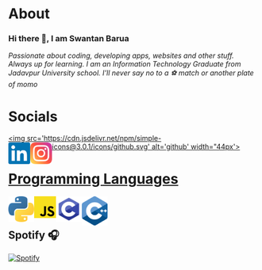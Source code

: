  # About
 ### Hi there 👋, I am Swantan Barua
 _Passionate about coding, developing apps, websites and other stuff. Always up for learning. I am an Information Technology Graduate from Jadavpur University school. I'll never say no to a ⚽ match or another plate of momo_

# Socials

[<img src='https://cdn.jsdelivr.net/npm/simple-icons@3.0.1/icons/github.svg' alt='github' width="44px'>](https://github.com/https://github.com/swantanbarua)
<a href="https://www.linkedin.com/in/swantan-barua-b77a83192/" target="_blank"><img align="left" alt="Swantan Barua | LinkedIn" width="44px" src="/logos/linkedin.png">
<a href="https://www.instagram.com/swantman7/" target="_blank"><img align="left" alt="Swantan Barua | Instagram" width="44px" src="/logos/instagram.png"><br>
  
# Programming Languages

  <a href="https://www.python.org" target="_blank"> <img align="left" alt="Python" width="52px" src="https://github.com/Aakarsh-B/trying-repos/blob/master/python-5.svg?raw=true"/> </a>
  <a href="https://developer.mozilla.org/en-US/docs/Web/JavaScript" target="_blank"><img align="left" alt="JavaScript" width="44px" src="/logos/js.png"></a>
  <a href="https://www.cprogramming.com/" target="_blank"> <img align="left" alt="C" width="52px" src="https://github.com/Aakarsh-B/trying-repos/blob/master/c-programming.png"/> </a>
  <a href="https://www.w3schools.com/cpp/" target="_blank"> <img align="left" alt="C++" width="52px" src="https://github.com/Aakarsh-B/trying-repos/blob/master/c++.png"/> </a>
  <br><br>
  
## Spotify 🎧

[![Spotify](https://github-readme-remake.vercel.app/api/spotify)](https://open.spotify.com/playlist/7KRT83V16VAnYxxIRw7Cbo)
<br/>
